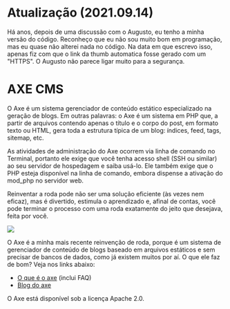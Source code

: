 <h1>Atualização (2021.09.14)</h1>

Há anos, depois de uma discussão com o Augusto, eu tenho a minha versão do código. Reconheço que eu não sou muito bom em programação, mas eu quase não alterei nada no código. Na data em que escrevo isso, apenas fiz com que o link da thumb automatica fosse gerado com um "HTTPS". O Augusto não parece ligar muito para a segurança.

<h1>AXE CMS</h1>

O Axe é um sistema gerenciador de conteúdo estático especializado na geração de blogs. Em outras palavras: o Axe é um sistema em PHP que, a partir de arquivos contendo apenas o título e o corpo do post, em formato texto ou HTML, gera toda a estrutura típica de um blog: índices, feed, tags, sitemap, etc.

As atividades de administração do Axe ocorrem via linha de comando no Terminal, portanto ele exige que você tenha acesso shell (SSH ou similar) ao seu servidor de hospedagem e saiba usá-lo. Ele também exige que o PHP esteja disponível na linha de comando, embora dispense a ativação do mod_php no servidor web.

Reinventar a roda pode não ser uma solução eficiente (às vezes nem eficaz), mas é divertido, estimula o aprendizado e, afinal de contas, você pode terminar o processo com uma roda exatamente do jeito que desejava, feita por você.

<img src="http://static.efetividade.net/img/tela-darwin-2013-05-09-702-253990.jpg">

O Axe é a minha mais recente reinvenção de roda, porque é um sistema de gerenciador de conteúdo de blogs baseado em arquivos estáticos e sem precisar de bancos de dados, como já existem muitos por aí. O que ele faz de bom? Veja nos links abaixo:

<ul>
<li><a href="http://augustocampos.net/axe/blog/2013/06/o-que-e-o-axe.html">O que é o axe</a> (inclui FAQ)
<li><a href="http://augustocampos.net/axe/blog/">Blog do axe</a>
</ul>

O Axe está disponível sob a licença Apache 2.0.
